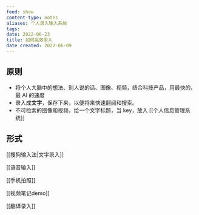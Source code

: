 ```yaml
---
feed: show
content-type: notes
aliases: 个人录入输入系统
tags: 
date: 2022-06-23
title: 如何高效录入
date created: 2022-06-09
---
```


## 原则

- 将个人大脑中的想法、别人说的话、图像、视频，结合科技产品，用最快的、最 AI 的速度
- 录入成**文字**，保存下来，以便将来快速翻阅和搜索。
- 不可检索的图像和视频，给一个文字标题，当 key，放入 [[个人信息管理系统]]

## 形式

[[搜狗输入法|文字录入]]

[[语音输入]]

[[手机拍照]]

[[视频笔记demo]]

[[翻译录入]]
